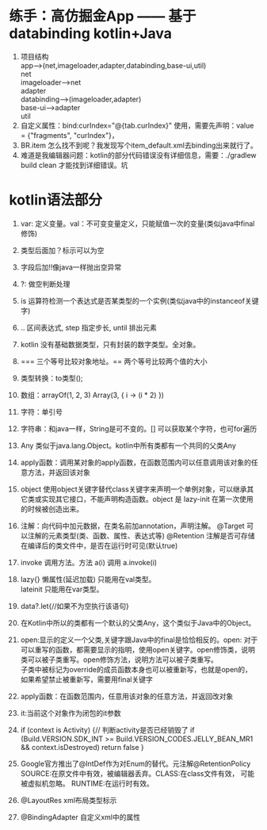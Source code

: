 # 练手：高仿掘金App —— 基于 databinding kotlin+Java
 1. 项目结构  
    app-->(net,imageloader,adapter,databinding,base-ui,util)  
    net  
    imageloader-->net  
    adapter  
    databinding-->(imageloader,adapter)  
    base-ui-->adapter  
    util
 2. 自定义属性：bind:curIndex="@{tab.curIndex}" 使用，需要先声明：value = {"fragments", "curIndex"}，<attr name="fragments" format="reference" />
 3. BR.item 怎么找不到呢？我发现写个item_default.xml去binding出来就行了。
 4. 难道是我编辑器问题：kotlin的部分代码错误没有详细信息，需要：./gradlew build clean 才能找到详细错误。坑
 
 # kotlin语法部分
 1. var: 定义变量。val：不可变变量定义，只能赋值一次的变量(类似java中final修饰)
 1. 类型后面加？标示可以为空
 1. 字段后加!!像java一样抛出空异常
 1. ?: 做空判断处理
 1. is 运算符检测一个表达式是否某类型的一个实例(类似java中的instanceof关键字)
 1. .. 区间表达式, step 指定步长, until 排出元素
 1. kotlin 没有基础数据类型，只有封装的数字类型。全对象。
 1. === 三个等号比较对象地址。== 两个等号比较两个值的大小
 1. 类型转换：to类型();
 1. 数组：arrayOf(1, 2, 3) Array(3, { i -> (i * 2) })
 1. 字符：单引号
 1. 字符串：和java一样，String是可不变的。[] 可以获取某个字符，也可for遍历
 1. Any 类似于java.lang.Object。kotlin中所有类都有一个共同的父类Any
 1. apply函数：调用某对象的apply函数，在函数范围内可以任意调用该对象的任意方法，并返回该对象
 1. object 使用object关键字替代class关键字来声明一个单例对象，可以继承其它类或实现其它接口，不能声明构造函数。object 是 lazy-init
    在第一次使用的时候被创造出来。
 1. 注解：向代码中加元数据，在类名前加annotation，声明注解。
    @Target 可以注解的元素类型(类、函数、属性、表达式等)
    @Retention 注解是否可存储在编译后的类文件中，是否在运行时可见(默认true)
 1. invoke 调用方法。方法 a(i) 调用 a.invoke(i)
 
 1. lazy{} 懒属性(延迟加载) 只能用在val类型。  
    lateinit 只能用在var类型。
 6. data?.let{//如果不为空执行该语句}
 7. 在Kotlin中所以的类都有一个默认的父类Any，这个类似于Java中的Object。
 8. open:显示的定义一个父类,关键字跟Java中的final是恰恰相反的。open: 对于可以重写的函数，都需要显示的指明，使用open关键字。open修饰类，说明类可以被子类重写。open修饰方法，说明方法可以被子类重写。  
    子类中被标记为override的成员函数本身也可以被重新写，也就是open的，如果希望禁止被重新写，需要用final关键字
 9. apply函数：在函数范围内，任意用该对象的任意方法，并返回改对象
 10. it:当前这个对象作为闭包的it参数
 11. if (context is Activity) {// 判断activity是否已经销毁了
             if (Build.VERSION.SDK_INT >= Build.VERSION_CODES.JELLY_BEAN_MR1 && context.isDestroyed)
                 return false
         }
 12. Google官方推出了@IntDef作为对Enum的替代。元注解@RetentionPolicy SOURCE:在原文件中有效，被编辑器丢弃。CLASS:在class文件有效，
     可能被虚拟机忽略。 RUNTIME:在运行时有效。
 13.  @LayoutRes xml布局类型标示
 1. @BindingAdapter 自定义xml中的属性
